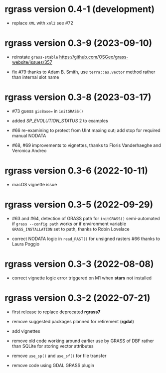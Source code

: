 # **rgrass** version 0.4-1 (development)

- replace `XML` with `xml2` see #72

# **rgrass** version 0.3-9 (2023-09-10)

- reinstate `grass-stable` https://github.com/OSGeo/grass-website/issues/357

- fix #79 thanks to Adam B. Smith, use `terra::as.vector` method rather than internal slot name

# **rgrass** version 0.3-8 (2023-03-17)

- #73 guess `gisBase=` in `initGRASS()`

- added _SP_EVOLUTION_STATUS_ 2 to examples

- #66 re-examining to protect from UInt maxing out; add stop for required manual NODATA

- #68, #69 improvements to vignettes, thanks to Floris Vanderhaeghe and Veronica Andreo

# **rgrass** version 0.3-6 (2022-10-11)

- macOS vignette issue

# **rgrass** version 0.3-5 (2022-09-29)

- #63 and #64, detection of GRASS path for `initGRASS()` semi-automated if `grass --config path` works or if environment variable `GRASS_INSTALLATION` set to path, thanks to Robin Lovelace

- correct NODATA logic in `read_RAST()` for unsigned rasters #66 thanks to Laura Poggio

# **rgrass** version 0.3-3 (2022-08-08)

- correct vignette logic error triggered on M1 when **stars** not installed

# **rgrass** version 0.3-2 (2022-07-21)

- first release to replace deprecated **rgrass7**

- remove suggested packages planned for retirement (**rgdal**)

- add vignettes

- remove old code working around earlier use by GRASS of DBF rather than SQLite for storing vector attributes

- remove `use_sp()` and `use_sf()` for file transfer

- remove code using GDAL GRASS plugin
